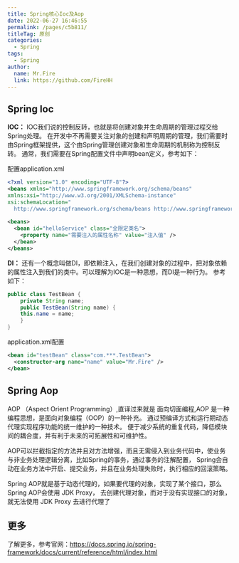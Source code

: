 ```yaml
---
title: Spring核心Ioc及Aop
date: 2022-06-27 16:46:55
permalink: /pages/c5b811/
titleTag: 原创
categories: 
  - Spring
tags: 
  - Spring
author: 
  name: Mr.Fire
  link: https://github.com/FireHH
---
```


## Spring Ioc

**IOC：** 
IOC我们说的控制反转，也就是将创建对象并生命周期的管理过程交给Spring处理。
在开发中不再需要关注对象的创建和声明周期的管理，我们需要时由Spring框架提供，这个由Spring管理创建对象和生命周期的机制称为控制反转。
通常，我们需要在Spring配置文件中声明bean定义，参考如下：

配置application.xml
```xml
<?xml version="1.0" encoding="UTF-8"?>
<beans xmlns="http://www.springframework.org/schema/beans"
xmlns:xsi="http://www.w3.org/2001/XMLSchema-instance"
xsi:schemaLocation="
  http://www.springframework.org/schema/beans http://www.springframework.org/schema/beans/spring-beans.xsd">
 
<beans>
  <bean id="helloService" class="全限定类名">
    <property name="需要注入的属性名称" value="注入值" />
  </bean>
</beans>
```

**DI：**
还有一个概念叫做DI，即依赖注入，在我们创建对象的过程中，把对象依赖的属性注入到我们的类中。可以理解为IOC是一种思想，而DI是一种行为。
参考如下：

```java
public class TestBean {
    private String name;
    public TestBean(String name) {
    this.name = name;
    }
}
```
application.xml配置

```xml
<bean id="testBean" class="com.***.TestBean">
  <constructor-arg name="name" value="Mr.Fire" />
</bean>
```

## Spring Aop
AOP （Aspect Orient Programming）,直译过来就是 面向切面编程,AOP 是一种编程思想，是面向对象编程（OOP）的一种补充。
通过预编译方式和运行期动态代理实现程序功能的统一维护的一种技术。
便于减少系统的重复代码，降低模块间的耦合度，并有利于未来的可拓展性和可维护性。

AOP可以拦截指定的方法并且对方法增强，而且无需侵入到业务代码中，使业务与非业务处理逻辑分离，比如Spring的事务，通过事务的注解配置，
Spring会自动在业务方法中开启、提交业务，并且在业务处理失败时，执行相应的回滚策略。

Spring AOP就是基于动态代理的，如果要代理的对象，实现了某个接口，那么Spring AOP会使用 JDK Proxy，
去创建代理对象，而对于没有实现接口的对象，就无法使用 JDK Proxy 去进行代理了

## 更多
了解更多，参考官网：<https://docs.spring.io/spring-framework/docs/current/reference/html/index.html>